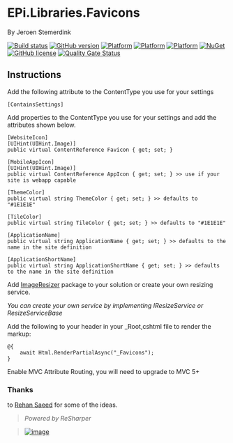 # EPi.Libraries.Favicons

By Jeroen Stemerdink

[![Build status](https://ci.appveyor.com/api/projects/status/cfp88oa4mh8h2fci?svg=true)](https://ci.appveyor.com/project/jstemerdink/epi-libraries-favicons)
[![GitHub version](https://badge.fury.io/gh/jstemerdink%2FEPi.Libraries.Favicons.svg)](http://badge.fury.io/gh/jstemerdink%2FEPi.Libraries.Favicons)
[![Platform](https://img.shields.io/badge/platform-.NET%206-blue.svg?style=flat)](https://msdn.microsoft.com/en-us/library/w0x726c2%28v=vs.110%29.aspx)
[![Platform](https://img.shields.io/badge/platform-.NET%207-blue.svg?style=flat)](https://msdn.microsoft.com/en-us/library/w0x726c2%28v=vs.110%29.aspx)
[![Platform](https://img.shields.io/badge/EPiServer-%2012-orange.svg?style=flat)](http://world.episerver.com/cms/)
[![NuGet](https://img.shields.io/badge/NuGet-Release-blue.svg)](http://nuget.episerver.com/en/OtherPages/Package/?packageId=EPi.Libraries.Favicons)
[![GitHub license](https://img.shields.io/badge/license-MIT%20license-blue.svg?style=flat)](../LICENSE)
[![Quality Gate Status](https://sonarcloud.io/api/project_badges/measure?project=jstemerdink%3AEPi.Libraries.Favicons&metric=alert_status)](https://sonarcloud.io/summary/new_code?id=jstemerdink%3AEPi.Libraries.Favicons)

## Instructions

Add the following attribute to the ContentType you use for your settings

```
[ContainsSettings]
```


Add properties to the ContentType you use for your settings and add the attributes shown below.

```
[WebsiteIcon]
[UIHint(UIHint.Image)]
public virtual ContentReference Favicon { get; set; }

[MobileAppIcon]
[UIHint(UIHint.Image)]
public virtual ContentReference AppIcon { get; set; } >> use if your site is webapp capable

[ThemeColor]
public virtual string ThemeColor { get; set; } >> defaults to "#1E1E1E"

[TileColor]
public virtual string TileColor { get; set; } >> defaults to "#1E1E1E"

[ApplicationName]
public virtual string ApplicationName { get; set; } >> defaults to the name in the site definition

[ApplicationShortName]
public virtual string ApplicationShortName { get; set; } >> defaults to the name in the site definition
```

Add [ImageResizer](../EPi.Libraries.Favicons.ImageResizer/README.md) package to your solution or create your own resizing service.

*You can create your own service by implementing IResizeService or ResizeServiceBase*

Add the following to your header in your _Root,cshtml file to render the markup:

```
@{
    await Html.RenderPartialAsync("_Favicons");
}
```

Enable MVC Attribute Routing, you will need to upgrade to MVC 5+

### Thanks
to [Rehan Saeed](https://github.com/RehanSaeed/ASP.NET-MVC-Boilerplate) for some of the ideas.


> *Powered by ReSharper*

> [![image](https://i0.wp.com/jstemerdink.files.wordpress.com/2017/08/logo_resharper.png)](http://jetbrains.com)